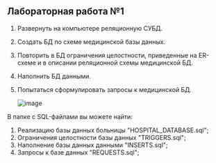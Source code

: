 ## Лабораторная работа №1

1. Развернуть на компьютере реляционную СУБД.
2. Создать БД по схеме медицинской базы данных.
3. Повторить в БД ограничения целостности, приведенные на ER-схеме и в описании реляционной схемы медицинской БД.
4. Наполнить БД данными.
5. Попытаться сформулировать запросы к медицинской БД.


   ![image](https://github.com/ivanboitsov/DataBase_lab1/assets/118753603/378faa1c-208a-48b7-ac97-76db1e60e4bb)
   
   
В папке с SQL-файлами вы можете найти: 
   1. Реализацию базы данных больницы "HOSPITAL_DATABASE.sql";
   2. Ограничения целостности базы данных "TRIGGERS.sql";
   3. Наполнение базы данных данными "INSERTS.sql";
   4. Запросы к базе данных "REQUESTS.sql";
